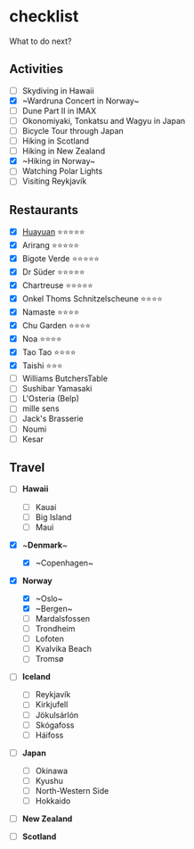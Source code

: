 # checklist
What to do next?

## Activities

- [ ] Skydiving in Hawaii
- [x] ~Wardruna Concert in Norway~
- [ ] Dune Part II in IMAX
- [ ] Okonomiyaki, Tonkatsu and Wagyu in Japan
- [ ] Bicycle Tour through Japan
- [ ] Hiking in Scotland
- [ ] Hiking in New Zealand
- [x] ~Hiking in Norway~
- [ ] Watching Polar Lights
- [ ] Visiting Reykjavík

## Restaurants

- [x] [Huayuan](/huayuan.md) ⭐⭐⭐⭐⭐
- [x] Arirang ⭐⭐⭐⭐⭐
- [x] Bigote Verde ⭐⭐⭐⭐⭐
- [x] Dr Süder ⭐⭐⭐⭐⭐
- [x] Chartreuse ⭐⭐⭐⭐⭐
- [x] Onkel Thoms Schnitzelscheune ⭐⭐⭐⭐
- [x] Namaste ⭐⭐⭐⭐
- [x] Chu Garden ⭐⭐⭐⭐
- [x] Noa ⭐⭐⭐⭐
- [x] Tao Tao ⭐⭐⭐⭐
- [x] Taishi ⭐⭐⭐
- [ ] Williams ButchersTable
- [ ] Sushibar Yamasaki
- [ ] L'Osteria (Belp)
- [ ] mille sens
- [ ] Jack's Brasserie
- [ ] Noumi
- [ ] Kesar

## Travel

- [ ] **Hawaii**
  - [ ] Kauai
  - [ ] Big Island
  - [ ] Maui

- [x] ~**Denmark**~
  - [x] ~Copenhagen~

- [x] **Norway**
  - [x] ~Oslo~
  - [x] ~Bergen~
  - [ ] Mardalsfossen
  - [ ] Trondheim
  - [ ] Lofoten
  - [ ] Kvalvika Beach
  - [ ] Tromsø

- [ ] **Iceland**
  - [ ] Reykjavík
  - [ ] Kirkjufell
  - [ ] Jökulsárlón
  - [ ] Skógafoss
  - [ ] Háifoss

- [ ] **Japan**
  - [ ] Okinawa
  - [ ] Kyushu
  - [ ] North-Western Side
  - [ ] Hokkaido

- [ ] **New Zealand**

- [ ] **Scotland**

